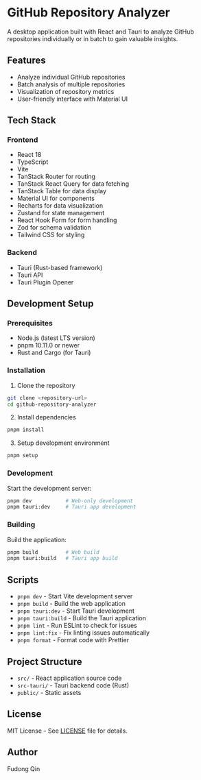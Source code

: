 # GitHub Repository Analyzer

A desktop application built with React and Tauri to analyze GitHub repositories individually or in batch to gain valuable insights.

## Features

- Analyze individual GitHub repositories
- Batch analysis of multiple repositories
- Visualization of repository metrics
- User-friendly interface with Material UI

## Tech Stack

### Frontend
- React 18
- TypeScript
- Vite
- TanStack Router for routing
- TanStack React Query for data fetching
- TanStack Table for data display
- Material UI for components
- Recharts for data visualization
- Zustand for state management
- React Hook Form for form handling
- Zod for schema validation
- Tailwind CSS for styling

### Backend
- Tauri (Rust-based framework)
- Tauri API
- Tauri Plugin Opener

## Development Setup

### Prerequisites
- Node.js (latest LTS version)
- pnpm 10.11.0 or newer
- Rust and Cargo (for Tauri)

### Installation

1. Clone the repository
```bash
git clone <repository-url>
cd github-repository-analyzer
```

2. Install dependencies
```bash
pnpm install
```

3. Setup development environment
```bash
pnpm setup
```

### Development

Start the development server:
```bash
pnpm dev           # Web-only development
pnpm tauri:dev     # Tauri app development
```

### Building

Build the application:
```bash
pnpm build         # Web build
pnpm tauri:build   # Tauri app build
```

## Scripts

- `pnpm dev` - Start Vite development server
- `pnpm build` - Build the web application
- `pnpm tauri:dev` - Start Tauri development
- `pnpm tauri:build` - Build the Tauri application
- `pnpm lint` - Run ESLint to check for issues
- `pnpm lint:fix` - Fix linting issues automatically
- `pnpm format` - Format code with Prettier

## Project Structure

- `src/` - React application source code
- `src-tauri/` - Tauri backend code (Rust)
- `public/` - Static assets

## License

MIT License - See [LICENSE](LICENSE) file for details.

## Author

Fudong Qin

